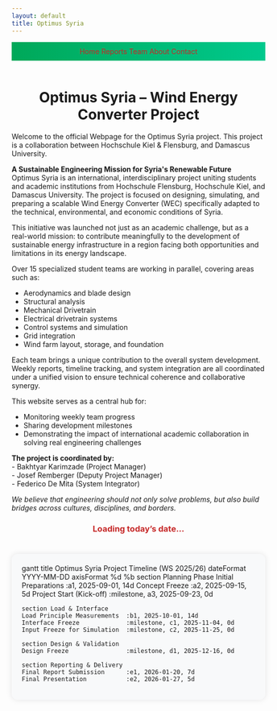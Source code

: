 ```yaml
---
layout: default
title: Optimus Syria
---
```


<head>
  <meta charset="UTF-8">
  <title>Optimus Syria WEC</title>


  <script type="module">
    import mermaid from 'https://cdn.jsdelivr.net/npm/mermaid@10/dist/mermaid.esm.min.mjs';
    mermaid.initialize({ startOnLoad: true });
  </script>

  
  <style>
    .mermaid {
      margin: 40px auto;
      max-width: 1000px;
      background-color: #f8f9fa;
      border-radius: 12px;
      padding: 20px;
      box-shadow: 0 0 12px rgba(0, 0, 0, 0.1);
      overflow-x: auto;
    }

    .mermaid svg .titleText {
      fill: #28a745 !important;
      font-size: 18px;
      font-weight: bold;
    }

    a {
      color: #c62828;
      text-decoration: none;
    }

    a:hover {
      text-decoration: underline;
    }

    footer {
      display: none;
    }
  </style>
</head>

<body>


  <div style="text-align:center; background:linear-gradient(90deg, #00a859, #00c98d); padding:10px;">
    <a href="index.html">Home</a>
    <a href="week1.html">Reports</a>
    <a href="team.html">Team</a>
    <a href="about.html">About</a>
    <a href="contact.html">Contact</a>
  </div>

  <br>

  
  <h1 style="text-align:center;">Optimus Syria – Wind Energy Converter Project</h1>

  <p>
    Welcome to the official Webpage for the Optimus Syria project. This project is a collaboration between Hochschule Kiel & Flensburg, and Damascus University.
  </p>

  <p>
    <strong>A Sustainable Engineering Mission for Syria's Renewable Future</strong><br>
    Optimus Syria is an international, interdisciplinary project uniting students and academic institutions from Hochschule Flensburg, Hochschule Kiel, and Damascus University. The project is focused on designing, simulating, and preparing a scalable Wind Energy Converter (WEC) specifically adapted to the technical, environmental, and economic conditions of Syria.
  </p>

  <p>
    This initiative was launched not just as an academic challenge, but as a real-world mission: to contribute meaningfully to the development of sustainable energy infrastructure in a region facing both opportunities and limitations in its energy landscape.
  </p>

  <p>Over 15 specialized student teams are working in parallel, covering areas such as:</p>
  <ul>
    <li>Aerodynamics and blade design</li>
    <li>Structural analysis</li>
    <li>Mechanical Drivetrain</li>
    <li>Electrical drivetrain systems</li>
    <li>Control systems and simulation</li>
    <li>Grid integration</li>
    <li>Wind farm layout, storage, and foundation</li>
  </ul>

  <p>
    Each team brings a unique contribution to the overall system development. Weekly reports, timeline tracking, and system integration are all coordinated under a unified vision to ensure technical coherence and collaborative synergy.
  </p>

  <p>
    This website serves as a central hub for:
  </p>
  <ul>
    <li>Monitoring weekly team progress</li>
    <li>Sharing development milestones</li>
    <li>Demonstrating the impact of international academic collaboration in solving real engineering challenges</li>
  </ul>

  <p>
    <strong>The project is coordinated by:</strong><br>
    - Bakhtyar Karimzade (Project Manager)<br>
    - Josef Remberger (Deputy Project Manager)<br>
    - Federico De Mita (System Integrator)
  </p>

  <p><em>We believe that engineering should not only solve problems, but also build bridges across cultures, disciplines, and borders.</em></p>

  
  <h3 id="today-date" style="text-align: center; color: #c62828; margin-bottom: 15px;">
   Loading today’s date...
  </h3>

  
  <div class="mermaid">
gantt
    title Optimus Syria Project Timeline (WS 2025/26)
    dateFormat  YYYY-MM-DD
    axisFormat  %d %b
    section Planning Phase
    Initial Preparations         :a1, 2025-09-01, 14d
    Concept Freeze               :a2, 2025-09-15, 5d
    Project Start (Kick-off)     :milestone, a3, 2025-09-23, 0d

    section Load & Interface
    Load Principle Measurements  :b1, 2025-10-01, 14d
    Interface Freeze             :milestone, c1, 2025-11-04, 0d
    Input Freeze for Simulation  :milestone, c2, 2025-11-25, 0d

    section Design & Validation
    Design Freeze                :milestone, d1, 2025-12-16, 0d

    section Reporting & Delivery
    Final Report Submission      :e1, 2026-01-20, 7d
    Final Presentation           :e2, 2026-01-27, 5d
  </div>

  
  <script>
    const today = new Date();
    const options = { day: 'numeric', month: 'long', year: 'numeric' };
    const formattedDate = today.toLocaleDateString('en-GB', options);
    document.getElementById('today-date').innerText = ` Today is: ${formattedDate}`;
  </script>

</body>
